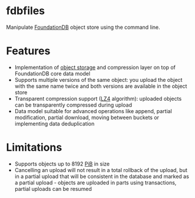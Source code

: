 # fdbfiles
Manipulate [FoundationDB](https://www.foundationdb.org/) object store using the command line.

# Features
- Implementation of [object storage](https://en.wikipedia.org/wiki/Object_storage) and compression layer on top of FoundationDB core data model
- Supports multiple versions of the same object: you upload the object with the same name twice and both versions are available in the object store
- Transparent compression support ([LZ4](https://lz4.github.io/lz4/) algorithm): uploaded objects can be transparently compressed during upload
- Data model suitable for advanced operations like append, partial modification, partial download, moving between buckets or implementing data deduplication
 
# Limitations
- Supports objects up to 8192 [PiB](https://en.wikipedia.org/wiki/Pebibyte) in size
- Cancelling an upload will not result in a total rollback of the upload, but in a partial upload that will be consistent in the database and marked as a partial upload - objects are uploaded in parts using transactions, partial uploads can be resumed
